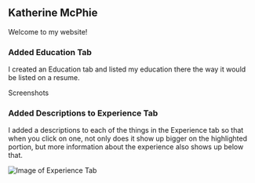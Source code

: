 ## Katherine McPhie

Welcome to my website!

### Added Education Tab

I created an Education tab and listed my education there the way it would be listed on a resume.

Screenshots

### Added Descriptions to Experience Tab

I added a descriptions to each of the things in the Experience tab so that when you click on one, not only does it show up bigger on the highlighted portion, but more information about the experience also shows up below that.

![Image of Experience Tab]("/src/assets/experience_tab_ss.png")

